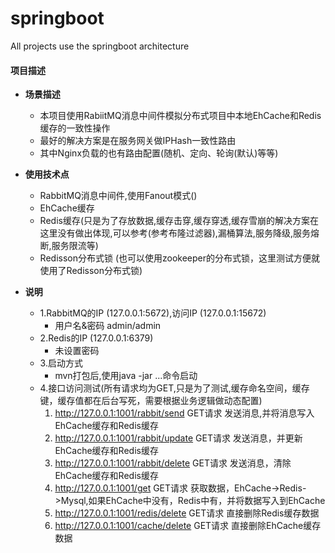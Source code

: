 # springboot
All projects use the springboot architecture

#### 项目描述
- **场景描述**
  
  - 本项目使用RabiitMQ消息中间件模拟分布式项目中本地EhCache和Redis缓存的一致性操作
  - 最好的解决方案是在服务网关做IPHash一致性路由
  - 其中Nginx负载的也有路由配置(随机、定向、轮询(默认)等等)
  
- **使用技术点**
  
  - RabbitMQ消息中间件,使用Fanout模式()
  - EhCache缓存
  - Redis缓存(只是为了存放数据,缓存击穿,缓存穿透,缓存雪崩的解决方案在这里没有做出体现,可以参考(参考布隆过滤器),漏桶算法,服务降级,服务熔断,服务限流等)
  - Redisson分布式锁 (也可以使用zookeeper的分布式锁，这里测试方便就使用了Redisson分布式锁)
  
  
- **说明**

  - 1.RabbitMQ的IP (127.0.0.1:5672),访问IP (127.0.0.1:15672)
    - 用户名&密码  admin/admin
  - 2.Redis的IP (127.0.0.1:6379)
    - 未设置密码
  - 3.启动方式
    - mvn打包后,使用java -jar ...命令启动
  - 4.接口访问测试(所有请求均为GET,只是为了测试,缓存命名空间，缓存键，缓存值都在后台写死，需要根据业务逻辑做动态配置)
    1. http://127.0.0.1:1001/rabbit/send      GET请求  发送消息,并将消息写入EhCache缓存和Redis缓存
    2. http://127.0.0.1:1001/rabbit/update    GET请求  发送消息，并更新EhCache缓存和Redis缓存
    3. http://127.0.0.1:1001/rabbit/delete    GET请求  发送消息，清除EhCache缓存和Redis缓存
    4. http://127.0.0.1:1001/get              GET请求  获取数据，EhCache->Redis->Mysql,如果EhCache中没有，Redis中有，并将数据写入到EhCache
    5. http://127.0.0.1:1001/redis/delete     GET请求  直接删除Redis缓存数据
    6. http://127.0.0.1:1001/cache/delete     GET请求  直接删除EhCache缓存数据
    